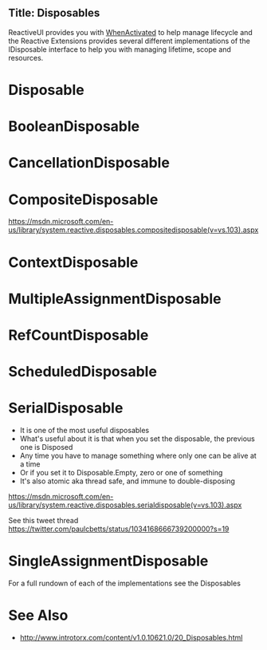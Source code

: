 Title: Disposables
---

ReactiveUI provides you with  [WhenActivated](/docs/handbook/when-activated) to help manage lifecycle and the Reactive Extensions provides several different implementations of the IDisposable interface to help you with managing lifetime, scope and resources.

# Disposable

# BooleanDisposable

# CancellationDisposable

# CompositeDisposable
https://msdn.microsoft.com/en-us/library/system.reactive.disposables.compositedisposable(v=vs.103).aspx

# ContextDisposable

# MultipleAssignmentDisposable

# RefCountDisposable

# ScheduledDisposable

# SerialDisposable
* It is one of the most useful disposables
* What's useful about it is that when you set the disposable, the previous one is Disposed
* Any time you have to manage something where only one can be alive at a time
* Or if you set it to Disposable.Empty, zero or one of something
* It's also atomic aka thread safe, and immune to double-disposing

https://msdn.microsoft.com/en-us/library/system.reactive.disposables.serialdisposable(v=vs.103).aspx

See this tweet thread https://twitter.com/paulcbetts/status/1034168666739200000?s=19


# SingleAssignmentDisposable

For a full rundown of each of the implementations see the Disposables


# See Also
* http://www.introtorx.com/content/v1.0.10621.0/20_Disposables.html
